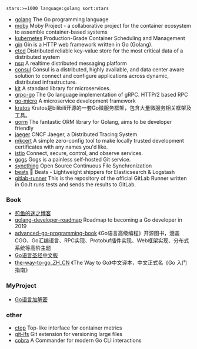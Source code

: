 ```
stars:>=1000 language:golang sort:stars
```
- [golang](https://github.com/golang/go) The Go programming language
- [moby](https://github.com/moby/moby) Moby Project - a collaborative project for the container ecosystem to assemble container-based systems
- [kubernetes](https://github.com/kubernetes/kubernetes) Production-Grade Container Scheduling and Management
- [gin](https://github.com/gin-gonic/gin) Gin is a HTTP web framework written in Go (Golang). 
- [etcd](https://github.com/etcd-io/etcd) Distributed reliable key-value store for the most critical data of a distributed system
- [nsq](https://github.com/nsqio/nsq) A realtime distributed messaging platform 
- [consul](https://github.com/hashicorp/consul) Consul is a distributed, highly available, and data center aware solution to connect and configure applications across dynamic, distributed infrastructure. 
- [kit](https://github.com/go-kit/kit) A standard library for microservices. 
- [grpc-go](https://github.com/grpc/grpc-go) The Go language implementation of gRPC. HTTP/2 based RPC
- [go-micro](https://github.com/micro/go-micro) A microservice development framework
- [kratos](https://github.com/bilibili/kratos) Kratos是bilibili开源的一套Go微服务框架，包含大量微服务相关框架及工具。
- [gorm](https://github.com/jinzhu/gorm) The fantastic ORM library for Golang, aims to be developer friendly
- [jaeger](https://github.com/jaegertracing/jaeger) CNCF Jaeger, a Distributed Tracing System
- [mkcert](https://github.com/FiloSottile/mkcert) A simple zero-config tool to make locally trusted development certificates with any names you'd like.
- [istio](https://github.com/istio/istio) Connect, secure, control, and observe services. 
- [gogs](https://github.com/gogs/gogs) Gogs is a painless self-hosted Git service. 
- [syncthing](https://github.com/syncthing/syncthing) Open Source Continuous File Synchronization
- [beats](https://github.com/elastic/beats) :tropical_fish: Beats - Lightweight shippers for Elasticsearch & Logstash 
- [gitlab-runner](https://gitlab.com/gitlab-org/gitlab-runner) This is the repository of the official GitLab Runner written in Go.It runs tests and sends the results to GitLab.
### Book

- [煎鱼的迷之博客](https://github.com/EDDYCJY/blog)
- [golang-developer-roadmap](https://github.com/Alikhll/golang-developer-roadmap) Roadmap to becoming a Go developer in 2019
- [advanced-go-programming-book](https://github.com/chai2010/advanced-go-programming-book) 《Go语言高级编程》开源图书，涵盖CGO、Go汇编语言、RPC实现、Protobuf插件实现、Web框架实现、分布式系统等高阶主题
- [Go语言圣经中文版](https://github.com/golang-china/gopl-zh)
- [the-way-to-go_ZH_CN](https://github.com/Unknwon/the-way-to-go_ZH_CN) 《The Way to Go》中文译本，中文正式名《Go 入门指南》

### MyProject
- [Go语言加解密](https://github.com/hua345/golangEncrypt)
### other
- [ctop](https://github.com/bcicen/ctop) Top-like interface for container metrics 
- [git-lfs](https://github.com/git-lfs/git-lfs) Git extension for versioning large files
- [cobra](https://github.com/spf13/cobra) A Commander for modern Go CLI interactions

